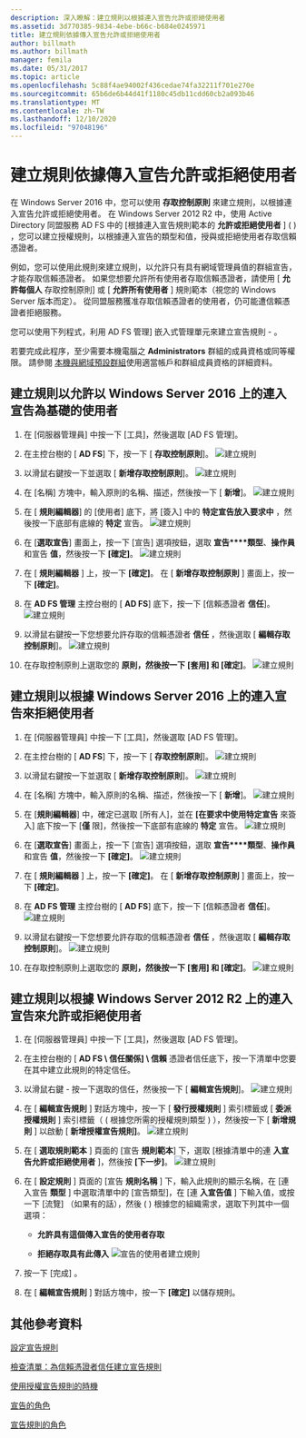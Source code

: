 ```yaml
---
description: 深入瞭解：建立規則以根據連入宣告允許或拒絕使用者
ms.assetid: 3d770385-9834-4ebe-b66c-b684e0245971
title: 建立規則依據傳入宣告允許或拒絕使用者
author: billmath
ms.author: billmath
manager: femila
ms.date: 05/31/2017
ms.topic: article
ms.openlocfilehash: 5c88f4ae94002f436cedae74fa32211f701e270e
ms.sourcegitcommit: 65b6de6b44d41f1180c45db11cdd60cb2a093b46
ms.translationtype: MT
ms.contentlocale: zh-TW
ms.lasthandoff: 12/10/2020
ms.locfileid: "97048196"
---
```

# <a name="create-a-rule-to-permit-or-deny-users-based-on-an-incoming-claim"></a>建立規則依據傳入宣告允許或拒絕使用者


在 Windows Server 2016 中，您可以使用 **存取控制原則** 來建立規則，以根據連入宣告允許或拒絕使用者。  在 Windows Server 2012 R2 中，使用 Active Directory 同盟服務 AD FS 中的 [根據連入宣告規則範本的 **允許或拒絕使用者** ] \( \) ，您可以建立授權規則，以根據連入宣告的類型和值，授與或拒絕使用者存取信賴憑證者。

例如，您可以使用此規則來建立規則，以允許只有具有網域管理員值的群組宣告，才能存取信賴憑證者。 如果您想要允許所有使用者存取信賴憑證者，請使用 [ **允許每個人** 存取控制原則] 或 [ **允許所有使用者** ] 規則範本（視您的 Windows Server 版本而定）。 從同盟服務獲准存取信賴憑證者的使用者，仍可能遭信賴憑證者拒絕服務。

您可以使用下列程式，利用 AD FS 管理] 嵌入式管理單元來建立宣告規則 \- 。

若要完成此程序，至少需要本機電腦之 **Administrators** 群組的成員資格或同等權限。  請參閱 [本機與網域預設群組](https://go.microsoft.com/fwlink/?LinkId=83477)使用適當帳戶和群組成員資格的詳細資料。

## <a name="to-create-a-rule-to-permit-users-based-on-an-incoming-claim-on-windows-server-2016"></a>建立規則以允許以 Windows Server 2016 上的連入宣告為基礎的使用者

1.  在 [伺服器管理員] 中按一下 [工具]，然後選取 [AD FS 管理]。

2.  在主控台樹的 [ **AD FS**] 下，按一下 [ **存取控制原則**]。
![建立規則](media/Create-a-Rule-to-Permit-or-Deny-Users-Based-on-an-Incoming-Claim/permitdeny3.PNG)

3. 以滑鼠右鍵按一下並選取 [ **新增存取控制原則**]。
![建立規則](media/Create-a-Rule-to-Permit-or-Deny-Users-Based-on-an-Incoming-Claim/permitdeny4.PNG)

4. 在 [名稱] 方塊中，輸入原則的名稱、描述，然後按一下 [ **新增**]。
![建立規則](media/Create-a-Rule-to-Permit-or-Deny-Users-Based-on-an-Incoming-Claim/permitdeny5.PNG)

5. 在 [ **規則編輯器**] 的 [使用者] 底下，將 [簽入] 中的 **特定宣告放入要求中** ，然後按一下底部有底線的 **特定** 宣告。
![建立規則](media/Create-a-Rule-to-Permit-or-Deny-Users-Based-on-an-Incoming-Claim/permitdeny6.PNG)

6. 在 [**選取宣告**] 畫面上，按一下 [宣告] 選項按鈕，選取 **宣告****類型**、**操作員** 和宣告 **值**，然後按一下 **[確定]**。
![建立規則](media/Create-a-Rule-to-Permit-or-Deny-Users-Based-on-an-Incoming-Claim/permitdeny7.PNG)

7.  在 [ **規則編輯器** ] 上，按一下 **[確定]**。  在 [ **新增存取控制原則** ] 畫面上，按一下 **[確定]**。

8. 在 **AD FS 管理** 主控台樹的 [ **AD FS**] 底下，按一下 [信賴憑證者 **信任**]。
![建立規則](media/Create-a-Rule-to-Pass-Through-or-Filter-an-Incoming-Claim/claimrule9.PNG)

9.  以滑鼠右鍵按一下您想要允許存取的信賴憑證者 **信任** ，然後選取 [ **編輯存取控制原則**]。
![建立規則](media/Create-a-Rule-to-Permit-All-Users/permitall2.PNG)

10. 在存取控制原則上選取您的 **原則，然後按一下** **[套用] 和 [確定]**。
![建立規則](media/Create-a-Rule-to-Permit-or-Deny-Users-Based-on-an-Incoming-Claim/permitdeny8.PNG)

## <a name="to-create-a-rule-to-deny-users-based-on-an-incoming-claim-on-windows-server-2016"></a>建立規則以根據 Windows Server 2016 上的連入宣告來拒絕使用者

1.  在 [伺服器管理員] 中按一下 [工具]，然後選取 [AD FS 管理]。

2.  在主控台樹的 [ **AD FS**] 下，按一下 [ **存取控制原則**]。
![建立規則](media/Create-a-Rule-to-Permit-or-Deny-Users-Based-on-an-Incoming-Claim/permitdeny3.PNG)

3. 以滑鼠右鍵按一下並選取 [ **新增存取控制原則**]。
![建立規則](media/Create-a-Rule-to-Permit-or-Deny-Users-Based-on-an-Incoming-Claim/permitdeny4.PNG)

4. 在 [名稱] 方塊中，輸入原則的名稱、描述，然後按一下 [ **新增**]。
![建立規則](media/Create-a-Rule-to-Permit-or-Deny-Users-Based-on-an-Incoming-Claim/permitdeny9.PNG)

5. 在 [**規則編輯器**] 中，確定已選取 [所有人]，並在 **[在要求中使用特定宣告** 來簽入] 底下按一下 [**僅** 限]，然後按一下底部有底線的 **特定** 宣告。
![建立規則](media/Create-a-Rule-to-Permit-or-Deny-Users-Based-on-an-Incoming-Claim/permitdeny10.PNG)

6. 在 [**選取宣告**] 畫面上，按一下 [宣告] 選項按鈕，選取 **宣告****類型**、**操作員** 和宣告 **值**，然後按一下 **[確定]**。
![建立規則](media/Create-a-Rule-to-Permit-or-Deny-Users-Based-on-an-Incoming-Claim/permitdeny11.PNG)

7.  在 [ **規則編輯器** ] 上，按一下 **[確定]**。  在 [ **新增存取控制原則** ] 畫面上，按一下 **[確定]**。

8. 在 **AD FS 管理** 主控台樹的 [ **AD FS**] 底下，按一下 [信賴憑證者 **信任**]。
![建立規則](media/Create-a-Rule-to-Pass-Through-or-Filter-an-Incoming-Claim/claimrule9.PNG)

9.  以滑鼠右鍵按一下您想要允許存取的信賴憑證者 **信任** ，然後選取 [ **編輯存取控制原則**]。
![建立規則](media/Create-a-Rule-to-Permit-All-Users/permitall2.PNG)

10. 在存取控制原則上選取您的 **原則，然後按一下** **[套用] 和 [確定]**。
![建立規則](media/Create-a-Rule-to-Permit-or-Deny-Users-Based-on-an-Incoming-Claim/permitdeny12.PNG)


## <a name="to-create-a-rule-to-permit-or-deny-users-based-on-an-incoming-claim-on-windows-server-2012-r2"></a>建立規則以根據 Windows Server 2012 R2 上的連入宣告來允許或拒絕使用者

1.  在 [伺服器管理員] 中按一下 [工具]，然後選取 [AD FS 管理]。

2.  在主控台樹的 [ **AD FS \\ 信任關係] \\ 信賴** 憑證者信任底下，按一下清單中您要在其中建立此規則的特定信任。

3.  以滑鼠右鍵 \- 按一下選取的信任，然後按一下 [ **編輯宣告規則**]。
![建立規則](media/Create-a-Rule-to-Pass-Through-or-Filter-an-Incoming-Claim/claimrule6.PNG)

4.  在 [ **編輯宣告規則** ] 對話方塊中，按一下 [ **發行授權規則** ] 索引標籤或 [ **委派授權規則** ] 索引標籤（ \( 根據您所需的授權規則類型 \) ），然後按一下 [ **新增規則** ] 以啟動 [ **新增授權宣告規則]**。
![建立規則](media/Create-a-Rule-to-Permit-All-Users/permitall5.PNG)

5.  在 [ **選取規則範本** ] 頁面的 [宣告 **規則範本**] 下，選取 [根據清單中的連 **入宣告允許或拒絕使用者** ]，然後按 **[下一步]**。
![建立規則](media/Create-a-Rule-to-Permit-or-Deny-Users-Based-on-an-Incoming-Claim/permitdeny1.PNG)

6.  在 [ **設定規則** ] 頁面的 [宣告 **規則名稱** ] 下，輸入此規則的顯示名稱，在 [連入宣告 **類型** ] 中選取清單中的 [宣告類型]，在 [連 **入宣告值** ] 下輸入值，或按一下 [流覽] （如果有的話），然後 \( \) 根據您的組織需求，選取下列其中一個選項：

    -   **允許具有這個傳入宣告的使用者存取**

    -   **拒絕存取具有此傳入** 
 ![ 宣告的使用者建立規則](media/Create-a-Rule-to-Permit-or-Deny-Users-Based-on-an-Incoming-Claim/permitdeny2.PNG)
7.  按一下 [完成] 。

8.  在 [ **編輯宣告規則** ] 對話方塊中，按一下 **[確定]** 以儲存規則。

## <a name="additional-references"></a>其他參考資料
[設定宣告規則](Configure-Claim-Rules.md)

[檢查清單：為信賴憑證者信任建立宣告規則](/previous-versions/windows/it-pro/windows-server-2012-R2-and-2012/ee913578(v=ws.11))

[使用授權宣告規則的時機](../../ad-fs/technical-reference/When-to-Use-an-Authorization-Claim-Rule.md)

[宣告的角色](../../ad-fs/technical-reference/The-Role-of-Claims.md)

[宣告規則的角色](../../ad-fs/technical-reference/The-Role-of-Claim-Rules.md)
